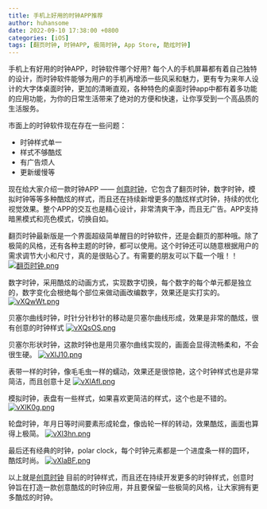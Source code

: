```yaml
---
title: 手机上好用的时钟APP推荐
author: huhansome
date: 2022-09-10 17:38:00 +0800
categories: [iOS]
tags: [翻页时钟, 时钟APP, 极简时钟, App Store, 酷炫时钟]
---
```



手机上有好用的时钟APP，时钟软件哪个好用? 每个人的手机屏幕都有着自己独特的设计，而时钟软件能够为用户的手机再增添一些风采和魅力，更有专为来年人设计的大字体桌面时钟，更加的清晰直观，各种特色的桌面时钟app中都有着多功能的应用功能，为你的日常生活带来了绝对的方便和快速，让你享受到一个高品质的生活服务。

市面上的时钟软件现在存在一些问题：

- 时钟样式单一
- 样式不够酷炫
- 有广告烦人
- 更新缓慢等

现在给大家介绍一款时钟APP —— [创意时钟](https://apps.apple.com/cn/app/%E5%88%9B%E6%84%8F%E6%97%B6%E9%92%9F-%E6%9E%81%E7%AE%80%E5%88%9B%E6%84%8F%E6%97%A0%E5%B9%BF%E5%91%8A%E9%99%84%E5%B8%A6%E6%A1%8C%E9%9D%A2%E5%B0%8F%E9%83%A8%E4%BB%B6%E7%BF%BB%E9%A1%B5%E5%85%A8%E5%B1%8F%E6%9E%81%E7%AE%80%E6%97%B6%E9%92%9F/id1643819605)，它包含了翻页时钟，数字时钟，模拟时钟等等多种酷炫的样式，而且还在持续新增更多的酷炫样式时钟，持续的优化视觉效果。整个APP的交互也是精心设计，非常清爽干净，而且无广告。APP支持暗黑模式和亮色模式，切换自如。

翻页时钟最新版是一个界面超级简单醒目的时钟软件，还是会翻页的那种哦。除了极简的风格，还有各种主题的时钟，都可以使用。这个时钟还可以随意根据用户的需求调节大小和尺寸，真的是很贴心了。有需要的朋友可以下载一个哦！！
[![翻页时钟.png](https://s1.ax1x.com/2022/09/12/vXQ3QK.png)](https://imgse.com/i/vXQ3QK)

数字时钟，采用酷炫的动画方式，实现数字切换，每个数字的每个单元都是独立的，数字变化会根绝每个部位来做动画改编数字，效果还是实打实的。
[![vXQwWt.png](https://s1.ax1x.com/2022/09/12/vXQwWt.png)](https://imgse.com/i/vXQwWt)

贝塞尔曲线时钟，时针分针秒针的移动是贝塞尔曲线形成，效果是非常的酷炫，很有创意的时钟样式
[![vXQsOS.png](https://s1.ax1x.com/2022/09/12/vXQsOS.png)](https://imgse.com/i/vXQsOS)

贝塞尔形状时钟，这款时钟也是用贝塞尔曲线实现的，画面会显得流畅柔和，不会很生硬。
[![vXlJ10.png](https://s1.ax1x.com/2022/09/12/vXlJ10.png)](https://imgse.com/i/vXlJ10)

表带一样的时钟，像毛毛虫一样的蠕动，效果还是很惊艳，这个时钟样式也是非常简洁，而且创意十足
[![vXlAfI.png](https://s1.ax1x.com/2022/09/12/vXlAfI.png)](https://imgse.com/i/vXlAfI)

模拟时钟，表盘有一些样式，如果喜欢更简洁的样式，这个也是不错的。
[![vXlK0g.png](https://s1.ax1x.com/2022/09/12/vXlK0g.png)](https://imgse.com/i/vXlK0g)

轮盘时钟，年月日等时间要素形成轮盘，像齿轮一样的转动，效果酷炫，画面也算得上极简。
[![vXl3hn.png](https://s1.ax1x.com/2022/09/12/vXl3hn.png)](https://imgse.com/i/vXl3hn)

最后还有经典的时钟，polar clock，每个时钟元素都是一个进度条一样的圆环，酷炫时尚。
[![vXlaBF.png](https://s1.ax1x.com/2022/09/12/vXlaBF.png)](https://imgse.com/i/vXlaBF)

以上就是[创意时钟](https://apps.apple.com/cn/app/%E5%88%9B%E6%84%8F%E6%97%B6%E9%92%9F-%E6%9E%81%E7%AE%80%E5%88%9B%E6%84%8F%E6%97%A0%E5%B9%BF%E5%91%8A%E9%99%84%E5%B8%A6%E6%A1%8C%E9%9D%A2%E5%B0%8F%E9%83%A8%E4%BB%B6%E7%BF%BB%E9%A1%B5%E5%85%A8%E5%B1%8F%E6%9E%81%E7%AE%80%E6%97%B6%E9%92%9F/id1643819605) 目前的时钟样式，而且还在持续开发更多的时钟样式，创意时钟旨在打造一款创意酷炫的时钟应用，并且要保留一些极简的风格，让大家拥有更多酷炫的时钟。
